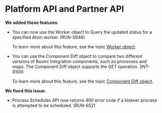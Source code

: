 # Platform API and Partner API

<head>
  <meta name="guidename" content="Release Notes"/>
  <meta name="context" content="GUID-9b4827d4-d73b-4cd4-8d60-10c629cd22cc"/>
</head>

**We added these features:**

- You can now use the Worker object to Query the updated status for a specified Atom worker. (RUN-5946)

  To learn more about this feature, see the topic [Worker object](../../Integration/AtomSphere%20API/int-Worker_object.md).

- You can use the Component Diff object to compare two different versions of Boomi Integration components, such as processes and maps. The Component Diff object supports the GET operation. (INT-8100)

  To learn more about this feature, see the topic [Component Diff object](https://developer.boomi.com/api/platformapi#tag/ComponentDiffRequest).

**We fixed this issue:**

- Process Schedules API now returns 400 error code if a listener process is attempted to be scheduled. (RUN-652)